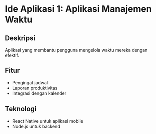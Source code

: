 # Ide Aplikasi 1: Aplikasi Manajemen Waktu

## Deskripsi
Aplikasi yang membantu pengguna mengelola waktu mereka dengan efektif.

## Fitur
- Pengingat jadwal
- Laporan produktivitas
- Integrasi dengan kalender

## Teknologi
- React Native untuk aplikasi mobile
- Node.js untuk backend
